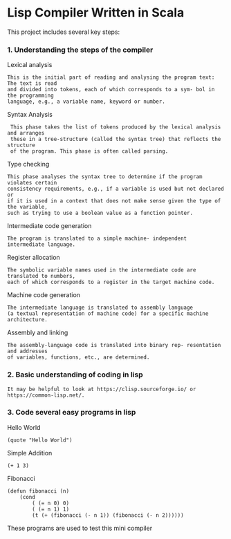 # Lisp Compiler Written in Scala
This project includes several key steps: 

### 1. Understanding the steps of the compiler
Lexical analysis 

    This is the initial part of reading and analysing the program text: The text is read 
    and divided into tokens, each of which corresponds to a sym- bol in the programming 
    language, e.g., a variable name, keyword or number.
Syntax Analysis 
     
     This phase takes the list of tokens produced by the lexical analysis and arranges 
     these in a tree-structure (called the syntax tree) that reflects the structure 
     of the program. This phase is often called parsing.
Type checking 
    
    This phase analyses the syntax tree to determine if the program violates certain 
    consistency requirements, e.g., if a variable is used but not declared or 
    if it is used in a context that does not make sense given the type of the variable, 
    such as trying to use a boolean value as a function pointer.
Intermediate code generation 
    
    The program is translated to a simple machine- independent intermediate language.
Register allocation 
    
    The symbolic variable names used in the intermediate code are translated to numbers,
    each of which corresponds to a register in the target machine code.
Machine code generation 
    
    The intermediate language is translated to assembly language 
    (a textual representation of machine code) for a specific machine architecture.
Assembly and linking 
    
    The assembly-language code is translated into binary rep- resentation and addresses 
    of variables, functions, etc., are determined.

### 2. Basic understanding of coding in lisp
    It may be helpful to look at https://clisp.sourceforge.io/ or https://common-lisp.net/. 
### 3. Code several easy programs in lisp       
Hello World
    
    (quote "Hello World")    

Simple Addition
    
    (+ 1 3)
Fibonacci

    (defun fibonacci (n)
        (cond 
            ( (= n 0) 0)
            ( (= n 1) 1)
            (t (+ (fibonacci (- n 1)) (fibonacci (- n 2))))))
These programs are used to test this mini compiler

